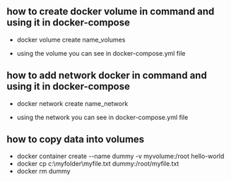 ## how to create docker volume in command and using it in docker-compose

- docker volume create name_volumes

- using the volume you can see in docker-compose.yml file

## how to add network docker in command and using it in docker-compose

- docker network create name_network

- using the network you can see in docker-compose.yml file

## how to copy data into volumes 
- docker container create --name dummy -v myvolume:/root hello-world
- docker cp c:\myfolder\myfile.txt dummy:/root/myfile.txt
- docker rm dummy
